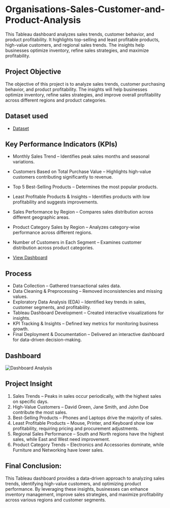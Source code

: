 # Organisations-Sales-Customer-and-Product-Analysis
This Tableau dashboard analyzes sales trends, customer behavior, and product profitability. It highlights top-selling and least profitable products, high-value customers, and regional sales trends. The insights help businesses optimize inventory, refine sales strategies, and maximize profitability.

 ## Project Objective
The objective of this project is to analyze sales trends, customer purchasing behavior, and product profitability. The insights will help businesses optimize inventory, refine sales strategies, and improve overall profitability across different regions and product categories.
 
 ## Dataset used
 - <a href="https://github.com/inileshverma/Organisations-Sales-Customer-and-Product-Analysis/blob/main/Tableau_Practice_Data.xlsx">Dataset</a>
 
 ## Key Performance Indicators (KPIs)
- Monthly Sales Trend – Identifies peak sales months and seasonal variations.
- Customers Based on Total Purchase Value – Highlights high-value customers contributing significantly to revenue.
- Top 5 Best-Selling Products – Determines the most popular products.
- Least Profitable Products & Insights – Identifies products with low profitability and suggests improvements.
- Sales Performance by Region – Compares sales distribution across different geographic areas.
- Product Category Sales by Region – Analyzes category-wise performance across different regions.
- Number of Customers in Each Segment – Examines customer distribution across product categories.
 
 - <a href="https://github.com/inileshverma/Organisations-Sales-Customer-and-Product-Analysis/blob/main/Dashboard%20Analysis.png">View Dashboard</a>
 
 ## Process
- Data Collection – Gathered transactional sales data.
- Data Cleaning & Preprocessing – Removed inconsistencies and missing values.
- Exploratory Data Analysis (EDA) – Identified key trends in sales, customer segments, and profitability.
- Tableau Dashboard Development – Created interactive visualizations for insights.
- KPI Tracking & Insights – Defined key metrics for monitoring business growth.
- Final Deployment & Documentation – Delivered an interactive dashboard for data-driven decision-making.
 
 ## Dashboard
![Dashboard Analysis](https://github.com/user-attachments/assets/f39bc044-961b-4141-a3f1-ce233ac57312)

 
 
 ## Project Insight
1. Sales Trends – Peaks in sales occur periodically, with the highest sales on specific days.
2. High-Value Customers – David Green, Jane Smith, and John Doe contribute the most sales.
3. Best-Selling Products – Phones and Laptops drive the majority of sales.
4. Least Profitable Products – Mouse, Printer, and Keyboard show low profitability, requiring pricing and procurement adjustments.
5. Regional Sales Performance – South and North regions have the highest sales, while East and West need improvement.
6. Product Category Trends – Electronics and Accessories dominate, while Furniture and Networking have lower sales.
 
 ## Final Conclusion:
This Tableau dashboard provides a data-driven approach to analyzing sales trends, identifying high-value customers, and optimizing product performance. By leveraging these insights, businesses can enhance inventory management, improve sales strategies, and maximize profitability across various regions and customer segments.
